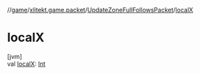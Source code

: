 //[game](../../../index.md)/[xlitekt.game.packet](../index.md)/[UpdateZoneFullFollowsPacket](index.md)/[localX](local-x.md)

# localX

[jvm]\
val [localX](local-x.md): [Int](https://kotlinlang.org/api/latest/jvm/stdlib/kotlin/-int/index.html)
